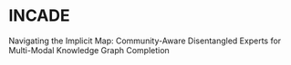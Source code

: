 # INCADE
Navigating the Implicit Map: Community-Aware Disentangled Experts for Multi-Modal Knowledge Graph Completion
